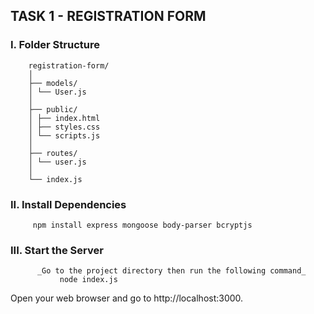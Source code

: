 ## TASK 1 - REGISTRATION FORM
### I. Folder Structure
     
        registration-form/
        │
        ├── models/
        │ └── User.js
        │
        ├── public/
        │ ├── index.html
        │ ├── styles.css
        │ └── scripts.js
        │
        ├── routes/
        │ └── user.js
        │
        └── index.js
      
### II. Install Dependencies
         npm install express mongoose body-parser bcryptjs
     
### III. Start the Server
          _Go to the project directory then run the following command_
               node index.js

Open your web browser and go to http://localhost:3000.


